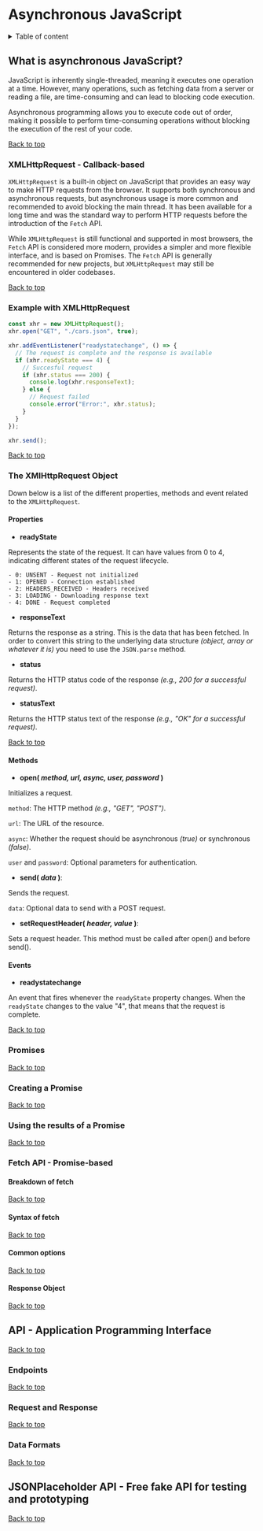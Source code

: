 # Asynchronous JavaScript

<details>
<summary>Table of content</summary>

- [What is asynchronous JavaScript?](#what-is-asynchronous-javascript)
  - [XMLHttpRequest - Callback-based](#xmlhttprequest---callback-based)
  - [Example with XMLHttpRequest](#example-with-xmlhttprequest)
  - [The XMLHttpRequest Object](#the-xmlhttprequest-object)
    - [Properties](#properties)
    - [Methods](#methods)
    - [Events](#events)
  - [Promises](#promises)
  - [Creating a promise](#creating-a-promise)
  - [Using the results of a Promise](#using-the-results-of-a-promise)
  - [Fetch API - Promise-based](#fetch-api---promise-based)
    - [Breakdown of fetch](#breakdown-of-fetch)
    - [Syntax of fetch](#syntax-of-fetch)
    - [Common options](#common-options)
- [API - Application Programming Interface](#api---application-programming-interface)
  - [Endpoints](#endpoints)
  - [Request and Response](#request-and-response)
  - [Data Formats](#data-formats)
- [JSONPlaceholder API - Free fake API for testing and prototyping](#jsonplaceholder-api---free-fake-api-for-testing-and-prototyping)

</details>

## What is asynchronous JavaScript?

JavaScript is inherently single-threaded, meaning it executes one operation at a time. However, many operations, such as fetching data from a server or reading a file, are time-consuming and can lead to blocking code execution.

Asynchronous programming allows you to execute code out of order, making it possible to perform time-consuming operations without blocking the execution of the rest of your code.

[Back to top](#asynchronous-javascript)

### XMLHttpRequest - Callback-based

`XMLHttpRequest` is a built-in object on JavaScript that provides an easy way to make HTTP requests from the browser. It supports both synchronous and asynchronous requests, but asynchronous usage is more common and recommended to avoid blocking the main thread. It has been available for a long time and was the standard way to perform HTTP requests before the introduction of the `Fetch` API.

While `XMLHttpRequest` is still functional and supported in most browsers, the `Fetch` API is considered more modern, provides a simpler and more flexible interface, and is based on Promises. The `Fetch` API is generally recommended for new projects, but `XMLHttpRequest` may still be encountered in older codebases.

[Back to top](#asynchronous-javascript)

### Example with XMLHttpRequest

```js
const xhr = new XMLHttpRequest();
xhr.open("GET", "./cars.json", true);

xhr.addEventListener("readystatechange", () => {
  // The request is complete and the response is available
  if (xhr.readyState === 4) {
    // Succesful request
    if (xhr.status === 200) {
      console.log(xhr.responseText);
    } else {
      // Request failed
      console.error("Error:", xhr.status);
    }
  }
});

xhr.send();
```

[Back to top](#asynchronous-javascript)

### The XMlHttpRequest Object

Down below is a list of the different properties, methods and event related to the `XMLHttpRequest`.

#### Properties

- **readyState**

Represents the state of the request. It can have values from 0 to 4, indicating different states of the request lifecycle.

    - 0: UNSENT - Request not initialized
    - 1: OPENED - Connection established
    - 2: HEADERS_RECEIVED - Headers received
    - 3: LOADING - Downloading response text
    - 4: DONE - Request completed

- **responseText**

Returns the response as a string. This is the data that has been fetched. In order to convert this string to the underlying data structure _(object, array or whatever it is)_ you need to use the `JSON.parse` method.

- **status**

Returns the HTTP status code of the response _(e.g., 200 for a successful request)_.

- **statusText**

Returns the HTTP status text of the response _(e.g., "OK" for a successful request)_.

[Back to top](#asynchronous-javascript)

#### Methods

- **open( _method, url, async, user, password_ )**

Initializes a request.

`method`: The HTTP method _(e.g., "GET", "POST")_.

`url`: The URL of the resource.

`async`: Whether the request should be asynchronous _(true)_ or synchronous _(false)_.

`user` and `password`: Optional parameters for authentication.

- **send( _data_ )**:

Sends the request.

`data`: Optional data to send with a POST request.

- **setRequestHeader( _header, value_ )**:

Sets a request header. This method must be called after open() and before send().

#### Events

- **readystatechange**

An event that fires whenever the `readyState` property changes. When the `readyState` changes to the value "4", that means that the request is complete.

[Back to top](#asynchronous-javascript)

### Promises

[Back to top](#asynchronous-javascript)

### Creating a Promise

[Back to top](#asynchronous-javascript)

### Using the results of a Promise

[Back to top](#asynchronous-javascript)

### Fetch API - Promise-based

#### Breakdown of fetch

[Back to top](#asynchronous-javascript)

#### Syntax of fetch

[Back to top](#asynchronous-javascript)

#### Common options

[Back to top](#asynchronous-javascript)

#### Response Object

[Back to top](#asynchronous-javascript)

## API - Application Programming Interface

[Back to top](#asynchronous-javascript)

### Endpoints

[Back to top](#asynchronous-javascript)

### Request and Response

[Back to top](#asynchronous-javascript)

### Data Formats

[Back to top](#asynchronous-javascript)

## JSONPlaceholder API - Free fake API for testing and prototyping

[Back to top](#asynchronous-javascript)
